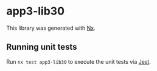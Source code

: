 # app3-lib30

This library was generated with [Nx](https://nx.dev).

## Running unit tests

Run `nx test app3-lib30` to execute the unit tests via [Jest](https://jestjs.io).

